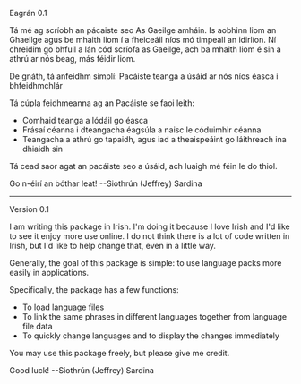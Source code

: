﻿Eagrán 0.1

Tá mé ag scríobh an pácaiste seo As Gaeilge amháin. Is aobhinn liom an Ghaeilge agus be mhaith liom í a fheiceáil níos mó timpeall an idirlíon. Ní chreidim go bhfuil a lán cód scríofa as Gaeilge, ach ba mhaith liom
é sin a athrú ar nós beag, más féidir liom.

De gnáth, tá anfeidhm simplí: Pacáiste teanga a úsáid ar nós níos éasca i bhfeidhmchlár 

Tá cúpla feidhmeanna ag an Pacáiste se faoi leith:
* Comhaid teanga a lódáil go éasca
* Frásaí céanna i dteangacha éagsúla a naisc le códuimhir céanna
* Teangacha a athrú go tapaidh, agus iad a theaispeáint go láithreach ina dhiaidh sin

Tá cead saor agat an pacáiste seo a úsáid, ach luaigh mé féin le do thiol.

Go n-éirí an bóthar leat! 
--Siothrún (Jeffrey) Sardina

------------------------------------------------------------------------------------------------------------------------------------------------------------------------------------------------------------------------

Version 0.1

I am writing this package in Irish. I'm doing it because I love Irish and I'd like to see it enjoy more use online. I do not think there is a lot of code written in Irish, but I'd like to help change that, even in a little way.

Generally, the goal of this package is simple: to use language packs more easily in applications.

Specifically, the package has a few functions:
* To load language files
* To link the same phrases in different languages together from language file data
* To quickly change languages and to display the changes immediately

You may use this package freely, but please give me credit.

Good luck!
--Siothrún (Jeffrey) Sardina